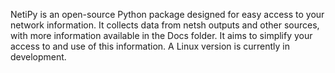 NetiPy is an open-source Python package designed for easy access to your network information. It collects data from netsh outputs and other sources, with more information available in the Docs folder. It aims to simplify your access to and use of this information. A Linux version is currently in development.
